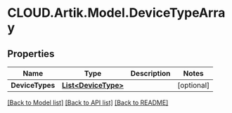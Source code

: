 # CLOUD.Artik.Model.DeviceTypeArray
## Properties

Name | Type | Description | Notes
------------ | ------------- | ------------- | -------------
**DeviceTypes** | [**List&lt;DeviceType&gt;**](DeviceType.md) |  | [optional] 

[[Back to Model list]](../README.md#documentation-for-models) [[Back to API list]](../README.md#documentation-for-api-endpoints) [[Back to README]](../README.md)

